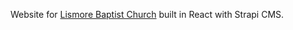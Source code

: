 Website for [Lismore Baptist Church](https://www.lismorebaptist.org.au/) built in React with Strapi CMS.
